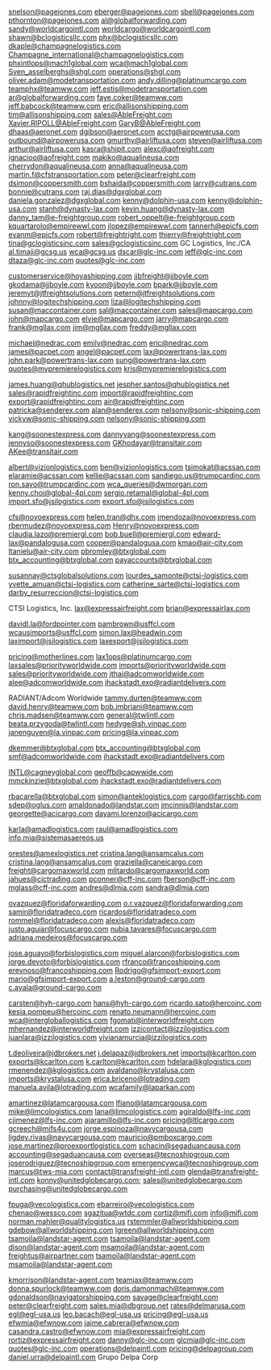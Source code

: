 snelson@pagejones.com
eberger@pagejones.com
sbell@pagejones.com
pthornton@pagejones.com
al@globalforwarding.com
sandy@worldcargointl.com
worldcargo@worldcargointl.com
shawn@bclogisticsllc.com
phx@bclogisticsllc.com
dkaple@champagnelogistics.com
Champagne_international@champagnelogistics.com
phxintlops@mach1global.com
wca@mach1global.com
Sven_asselberghs@shgl.com
operations@shgl.com
oliver.adam@modetransportation.com
andy.dilling@platinumcargo.com
teamphx@teamww.com
jeff.estis@modetransportation.com
ar@globalforwarding.com
faye.coker@teamww.com
jeff.babcock@teamww.com
eric@allisonshipping.com
tim@allisonshipping.com
sales@AbleFreight.com
Xavier.RIPOLL@AbleFreight.com
GaryB@AbleFreight.com
dhaas@aeronet.com
dgibson@aeronet.com
acctg@airpowerusa.com
outbound@airpowerusa.com
gmurthy@airliftusa.com
steven@airliftusa.com
arthur@airliftusa.com
kasra@shipit.com
alexc@aofreight.com
ignacioo@aofreight.com
makiko@aqualineusa.com
cherrydon@aqualineusa.com
anna@aqualineusa.com
martin.f@cfstransportation.com
peter@clearfreight.com
dsimon@coppersmith.com
bshaida@coppersmith.com
larry@cutrans.com
bonnie@cutrans.com
raj.dias@dgxglobal.com
daniela.gonzalez@dgxglobal.com
kenny@dolphin-usa.com
kenny@dolphin-usa.com
stanh@dynasty-lax.com
kevin.huang@dynasty-lax.com
danny_tam@e-freightgroup.com
robert_oppelt@e-freightgroup.com
kquartarolo@empirewwl.com
jlopez@empirewwl.com
tannerh@epicfs.com
evanm@epicfs.com
robert@freightright.com
thierry@freightright.com
tina@gclogisticsinc.com
sales@gclogisticsinc.com
GC Logistics, Inc./CA
al.timaji@gcsg.us
wca@gcsg.us
dscar@glc-inc.com
	jeff@glc-inc.com
  	dtaza@glc-inc.com
    	quotes@glc-inc.com
      
customerservice@hoyashipping.com
jjbfreight@jjboyle.com
gkodama@jjboyle.com
kyoon@jjboyle.com
bpark@jjboyle.com
jeremyt@jtfreightsolutions.com
petern@jtfreightsolutions.com
johnny@logitechshipping.com
liza@logitechshipping.com
susan@maccontainer.com
sal@maccontainer.com
sales@mapcargo.com
john@mapcargo.com
elvie@mapcargo.com
jarry@mapcargo.com
frank@mgllax.com
jim@mgllax.com
freddy@mgllax.com

michael@nedrac.com
emily@nedrac.com
eric@nedrac.com
james@pacpet.com
angel@pacpet.com
lax@powertrans-lax.com
john.park@powertrans-lax.com
sung@powertrans-lax.com
quotes@mypremierelogistics.com
kris@mypremierelogistics.com

james.huang@qhublogistics.net
jespher.santos@qhublogistics.net
sales@rapidfreightinc.com
import@rapidfreightinc.com
export@rapidfreightinc.com
air@rapidfreightinc.com
patricka@senderex.com
alan@senderex.com
nelsony@sonic-shipping.com
vickyw@sonic-shipping.com
nelsony@sonic-shipping.com

kang@soonestexpress.com
dannyyang@soonestexpress.com
jennyso@soonestexpress.com
GKhodayar@transitair.com
AKee@transitair.com

albert@vizionlogistics.com
ben@vizionlogistics.com
tsimokat@acssan.com
elaramie@acssan.com
kellie@acssan.com
sandiego.us@trumpcardinc.com
ron.sayo@trumpcardinc.com
wca_queries@dwmorgan.com
kenny.choi@global-4pl.com
sergio.retamal@global-4pl.com
import.sfo@jsilogistics.com
export.sfo@jsilogistics.com

cfs@novoexpress.com
helen.tran@dhx.com
jmendoza@novoexpress.com
rbermudez@novoexpress.com
Henry@novoexpress.com
claudia.lazo@premiergl.com
bob.buell@premiergl.com
edward-lax@pandalogusa.com
cooper@pandalogusa.com
kmao@air-city.com
ltanielu@air-city.com
pbromley@btxglobal.com
btx_accounting@btxglobal.com
payaccounts@btxglobal.com

susannay@ctsglobalsolutions.com
lourdes_samonte@ctsi-logistics.com
yvette_amuan@ctsi-logistics.com
catherine_sarte@ctsi-logistics.com
darby_resurreccion@ctsi-logistics.com


CTSI Logistics, Inc.
	lax@expressairfreight.com
		brian@expressairlax.com
		
davidl.la@fordpointer.com
pambrown@usffcl.com
wcausimports@usffcl.com 
simon.lax@headwin.com
laximport@jsilogistics.com
laxexport@jsilogistics.com

pricing@motherlines.com
lax1ops@platinumcargo.com
laxsales@priorityworldwide.com
imports@priorityworldwide.com
sales@priorityworldwide.com
jthai@adcomworldwide.com
alee@adcomworldwide.com
jhackstadt.exo@radiantdelivers.com

RADIANT/Adcom Worldwide
tammy.durten@teamww.com
david.henry@teamww.com
bob.imbriani@teamww.com
chris.madsen@teamww.com
general@twlintl.com
beata.przygoda@twlintl.com
hedyge@sh.vinpac.com
janenguyen@la.vinpac.com
pricing@la.vinpac.com

dkemmer@btxglobal.com
btx_accounting@btxglobal.com
	smf@adcomworldwide.com
	jhackstadt.exo@radiantdelivers.com
	

INTL@cagneyglobal.com
geoffb@capwwide.com
mmckinzie@btxglobal.com
jhackstadt.exo@radiantdelivers.com


rbacarella@btxglobal.com
simon@anteklogistics.com
cargo@farrischb.com
sdep@oglus.com
amaldonado@landstar.com
jmcinnis@landstar.com
georgette@acicargo.com
dayami.lorenzo@acicargo.com

karla@amadlogistics.com
raul@amadlogistics.com
info.mia@sistemasaereos.us

orestes@amexlogistics.net
cristina.lang@ansamcalus.com
cristina.lang@ansamcalus.com
graziella@caneicargo.com
freight@cargomaxworld.com
mlitardo@cargomaxworld.com
jahues@cictrading.com
pconner@cff-inc.com
fberson@cff-inc.com
mglass@cff-inc.com
andres@dlmia.com
sandra@dlmia.com

ovazquez@floridaforwarding.com
o.r.vazquez@floridaforwarding.com
samir@floridatradeco.com
ricardos@floridatradeco.com
rommel@floridatradeco.com
alexis@floridatradeco.com
justo.aguiar@focuscargo.com
nubia.tavares@focuscargo.com
adriana.medeiros@focuscargo.com

jose.aguayo@forbislogistics.com
miguel.alarcon@forbislogistics.com
jorge.devoto@forbislogistics.com
rfranco@francoshipping.com
ereynoso@francoshipping.com
Rodrigo@gfsimport-export.com
mario@gfsimport-export.com
a.leston@ground-cargo.com
c.ayala@ground-cargo.com


carsten@hyh-cargo.com
hans@hyh-cargo.com
ricardo.sato@hercoinc.com
kesia.pompeu@hercoinc.com
renato.neumann@hercoinc.com
wca@intergloballogistics.com
fgomati@interworldfreight.com
mhernandez@interworldfreight.com
izzicontact@izzilogistics.com
juanlara@izzilogistics.com
vivianamurcia@izzilogistics.com

t.deoliveira@jdbrokers.net
j.delapaz@jdbrokers.net
imports@kcarlton.com
exports@kcarlton.com
k.carlton@kcarlton.com
hdelara@kglogistics.com
rmenendez@kglogistics.com
avaldano@krystalusa.com
imports@krystalusa.com
erica.briceno@lotrading.com
manuela.avila@lotrading.com
wcafamily@laparkan.com


amartinez@latamcargousa.com
lfiano@latamcargousa.com
mike@limcologistics.com
lana@limcologistics.com
agiraldo@lfs-inc.com
cjimenez@lfs-inc.com
ajaramillo@lfs-inc.com
pricing@ltlcargo.com
gcreech@mifs4u.com
jorge.espinoza@navycargousa.com
ligdey.rivas@navycargousa.com
mauricio@pmboxcargo.com
jose.martinez@proexportlogistics.com
schacin@segaduancausa.com
accounting@segaduancausa.com
overseas@tecnoshipgroup.com
joserodriguez@tecnoshipgroup.com
emergencywca@tecnoshipgroup.com
marcus@tws-mia.com
contact@transfreight-intl.com
glenda@transfreight-intl.com
konny@unitedglobecargo.com; 
sales@unitedglobecargo.com
purchasing@unitedglobecargo.com

fpuga@vecologistics.com
ebarreiro@vecologistics.com
chenao@wessco.com
sgazitua@wtdc.com
cortiz@mifi.com
info@mifi.com
norman.mahler@qualitylogistics.us
rstemmler@allworldshipping.com
gdebow@allworldshipping.com
lgreen@allworldshipping.com
tsamoila@landstar-agent.com
tsamoila@landstar-agent.com
dison@landstar-agent.com
msamoila@landstar-agent.com	
freightus@airpartner.com
tsamoila@landstar-agent.com
msamoila@landstar-agent.com

kmorrison@landstar-agent.com
teamjax@teamww.com
donna.spurlock@teamww.com
doris.damonmach@teamww.com
gdonaldson@navigatorshipping.com
savage@clearfreight.com
peter@clearfreight.com
sales.mia@dbgroup.net
rates@delmarusa.com
egl@egl-usa.us
leo.bacach@egl-usa.us
pricing@egl-usa.us
efwmia@efwnow.com
jaime.cabrera@efwnow.com
casandra.castro@efwnow.com
mia@expressairfreight.com
rortiz@expressairfreight.com
danny@glc-inc.com
glcmia@glc-inc.com
quotes@glc-inc.com
operations@delpaintl.com
pricing@delpagroup.com
daniel.urra@delpaintl.com
Grupo Delpa Corp
